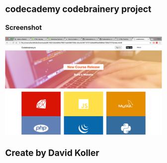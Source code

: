 codecademy codebrainery project
===============================


## Screenshot
![screenshot](https://github.com/kolldavi/Web-Development/blob/master/codebrainery/ScreenShot.png?raw=true)


Create by David Koller
=======================
